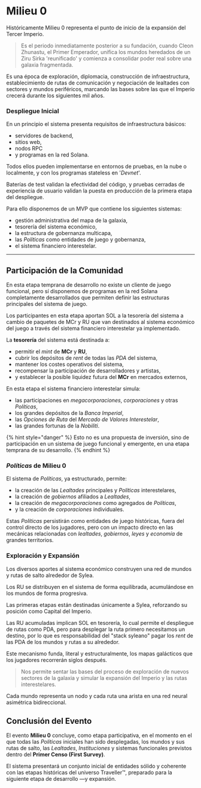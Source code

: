 # Milieu 0

Históricamente Milieu 0 representa el punto de inicio de la expansión del Tercer Imperio.

> Es el periodo inmediatamente posterior a su fundación, cuando Cleon Zhunastu, el Primer Emperador, unifica los mundos heredados de un Ziru Sirka 'reunificado' y comienza a consolidar poder real sobre una galaxia fragmentada.

Es una época de exploración, diplomacia, construcción de infraestructura, establecimiento de rutas de comunicación y negociación de lealtades con sectores y mundos periféricos, marcando las bases sobre las que el Imperio crecerá durante los siguientes mil años.

### Despliegue Inicial

En un principio el sistema presenta requisitos de infraestructura básicos:

- servidores de backend,
- sitios web,
- nodos RPC
- y programas en la red Solana.

Todos ellos pueden implementarse en entornos de pruebas, en la nube o localmente, y con los programas stateless en '_Devnet_'.

Baterías de test validan la efectividad del código, y pruebas cerradas de experiencia de usuario validan la puesta en producción de la primera etapa del despliegue.

Para ello disponemos de un MVP que contiene los siguientes sistemas:

- gestión administrativa del mapa de la galaxia,
- tesorería del sistema económico,
- la estructura de gobernanza multicapa,
- las _Políticas_ como entidades de juego y gobernanza,
- el sistema financiero interestelar.

***

## Participación de la Comunidad

En esta etapa temprana de desarrollo no existe un cliente de juego funcional, pero sí disponemos de programas en la red Solana completamente desarrollados que permiten definir las estructuras principales del sistema de juego.

Los participantes en esta etapa aportan SOL a la tesorería del sistema a cambio de paquetes de MCr y RU que van destinados al sistema económico del juego a través del sistema financiero interestelar ya implementado.

La **tesorería** del sistema está destinada a:

- permitir el _mint_ de **MCr** y **RU**,
- cubrir los depósitos de _rent_ de todas las _PDA_ del sistema,
- mantener los costes operativos del sistema,
- recompensar la participación de desarrolladores y artistas,
- y establecer la posible liquidez futura del **MCr** en mercados externos,

En esta etapa el sistema financiero interestelar simula:

- las participaciones en _megacorporaciones_, _corporaciones_ y otras _Políticas_,
- los grandes depósitos de la _Banca Imperial_,
- las _Opciones de Ruta_ del _Mercado de Valores Interestelar_,
- las grandes fortunas de la _Nobiliti_.

{% hint style="danger" %}
Esto no es una propuesta de inversión, sino de participación en un sistema de juego funcional y emergente, en una etapa temprana de su desarrollo.
{% endhint %}

### _Políticas_ de Milieu 0

El sistema de _Políticas_, ya estructurado, permite:

- la creación de las _Lealtades_ principales y _Políticas_ interestelares,
- la creación de _gobiernos_ afiliados a _Lealtades_,
- la creación de _megacorporaciones_ como agregados de _Políticas_,
- y la creación de _corporaciones_ individuales.

Estas _Políticas_ persistirán como entidades de juego históricas, fuera del control directo de los jugadores, pero con un impacto directo en las mecánicas relacionadas con _lealtades_, _gobiernos_, _leyes_ y _economía_ de grandes territorios.

### Exploración y Expansión

Los diversos aportes al sistema económico construyen una red de mundos y rutas de salto alrededor de Sylea.

Los RU se distribuyen en el sistema de forma equilibrada, acumulándose en los mundos de forma progresiva.

Las primeras etapas están destinadas únicamente a Sylea, reforzando su posición como Capital del Imperio.

Las RU acumuladas implican SOL en tesorería, lo cual permite el despliegue de rutas como PDA, pero para desplegar la ruta primero necesitamos un destino, por lo que es responsabilidad del "stack syleano" pagar los _rent_ de las PDA de los mundos y rutas a su alrededor.

Este mecanismo funda, literal y estructuralmente, los mapas galácticos que los jugadores recorrerán siglos después.

> Nos permite sentar las bases del proceso de exploración de nuevos sectores de la galaxia y simular la expansión del Imperio y las rutas interestelares.

Cada mundo representa un nodo y cada ruta una arista en una red neural asimétrica bidireccional.

## Conclusión del Evento

El evento **Milieu 0** concluye, como etapa participativa, en el momento en el que todas las _Políticas_ iniciales han sido desplegadas, los mundos y sus rutas de salto, las _Lealtades_, _Instituciones_ y sistemas funcionales previstos dentro del **Primer Censo (First Survey)**.

El sistema presentará un conjunto inicial de entidades sólido y coherente con las etapas históricas del universo Traveller™, preparado para la siguiente etapa de desarrollo —y expansión.
